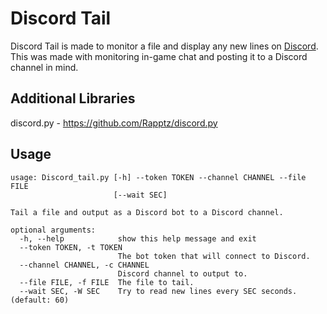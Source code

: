 # Discord Tail

Discord Tail is made to monitor a file and display any new lines on [Discord](https://discordapp.com/).
This was made with monitoring in-game chat and posting it to a Discord channel in mind.

## Additional Libraries

discord.py - https://github.com/Rapptz/discord.py

## Usage

```
usage: Discord_tail.py [-h] --token TOKEN --channel CHANNEL --file FILE
                       [--wait SEC]

Tail a file and output as a Discord bot to a Discord channel.

optional arguments:
  -h, --help            show this help message and exit
  --token TOKEN, -t TOKEN
                        The bot token that will connect to Discord.
  --channel CHANNEL, -c CHANNEL
                        Discord channel to output to.
  --file FILE, -f FILE  The file to tail.
  --wait SEC, -W SEC    Try to read new lines every SEC seconds. (default: 60)
```